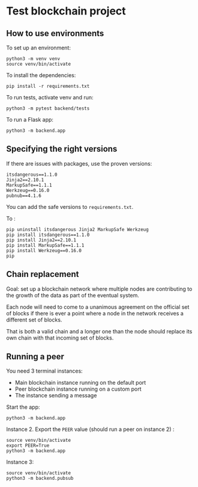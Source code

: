 # Test blockchain project

## How to use environments 

To set up an environment:
``` 
python3 -m venv venv
source venv/bin/activate
```

To install the dependencies:
``` 
pip install -r requirements.txt
```

To run tests, activate venv and run: 

```
python3 -m pytest backend/tests
```

To run a Flask app:
```
python3 -m backend.app
```

## Specifying the right versions

If there are issues with packages, use the proven versions:
```
itsdangerous==1.1.0
Jinja2==2.10.1
MarkupSafe==1.1.1
Werkzeug==0.16.0
pubnub==4.1.6
```
You can add the safe versions to `requirements.txt`. 

To :
```shell
pip uninstall itsdangerous Jinja2 MarkupSafe Werkzeug
pip install itsdangerous==1.1.0
pip install Jinja2==2.10.1
pip install MarkupSafe==1.1.1
pip install Werkzeug==0.16.0
pip
```

## Chain replacement

Goal: set up a blockchain network where multiple nodes are contributing to the growth of the data as part of the eventual system.

Each node will need to  come to a unanimous agreement on the official set of blocks if there is ever a point where a node in the network receives a different set of blocks.

That is both a valid chain and a longer one than the node should replace its own chain with that incoming set of blocks.

## Running a peer 

You need 3 terminal instances:

* Main blockchain instance running on the default port
* Peer blockchain instance running on a custom port
* The instance sending a message

Start the app:  
```shell
python3 -m backend.app 
```
Instance 2. Export the `PEER` value (should run a peer on instance 2) : 
```shell
source venv/bin/activate
export PEER=True
python3 -m backend.app  
```

Instance 3:
```shell
source venv/bin/activate
python3 -m backend.pubsub
```

